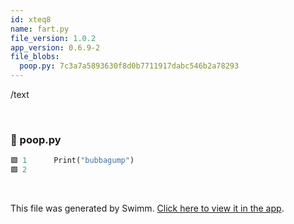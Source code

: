 ```yaml
---
id: xteq8
name: fart.py
file_version: 1.0.2
app_version: 0.6.9-2
file_blobs:
  poop.py: 7c3a7a5893630f8d0b7711917dabc546b2a78293
---
```


/text

<br/>

<!-- NOTE-swimm-snippet: the lines below link your snippet to Swimm -->
### 📄 poop.py
```python
🟩 1      Print("bubbagump")
🟩 2      
```

<br/>

This file was generated by Swimm. [Click here to view it in the app](https://app.swimm.io/repos/Z2l0aHViJTNBJTNBZmFydGZ1Y2tlcnVuaXRlZCUzQSUzQXRoaWNicnVo/docs/xteq8).